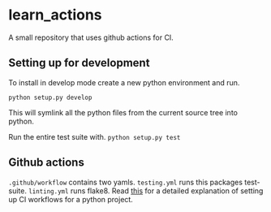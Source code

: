 # learn_actions
A small repository that uses github actions for CI.

## Setting up for development
To install in develop mode create a new python environment and run.
```
python setup.py develop
```
This will symlink all the python files from the current source tree into python.  

Run the entire test suite with.
```python setup.py test```

## Github actions
`.github/workflow` contains two yamls. `testing.yml` runs this packages test-suite. `linting.yml` runs flake8.
Read [this](https://docs.github.com/en/actions/guides/building-and-testing-python) for a detailed explanation of setting up CI workflows for a python project.
